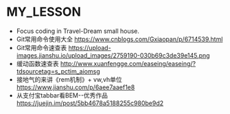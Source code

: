 # MY_LESSON
- Focus coding in Travel-Dream small house.
- Git常用命令使用大全
  https://www.cnblogs.com/Gxiaopan/p/6714539.html
- Git常用命令速查表
  https://upload-images.jianshu.io/upload_images/2759190-030b69c3de39e145.png
- 缓动函数速查表
  http://www.xuanfengge.com/easeing/easeing/?tdsourcetag=s_pctim_aiomsg
- 接地气的来讲《rem机制》+ vw,vh单位
  https://www.jianshu.com/p/6aee7aaef1e8
- 从支付宝tabbar看BEM--优秀作品
  https://juejin.im/post/5bb4678a5188255c980be9d2
